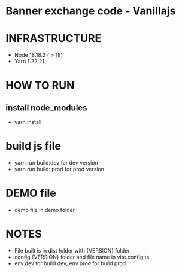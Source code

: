 # Banner exchange code - Vanillajs

# INFRASTRUCTURE
- Node 18.18.2 ( > 18)
- Yarn 1.22.21

# HOW TO RUN

## install node_modules
- yarn install


  
# build js file 
- yarn run build:dev for dev version
- yarn run build: prod for prod version

# DEMO file
- demo file in demo folder

# NOTES
- File built is in dist folder with {VERSION} folder
- config {VERSION} folder and file name in vite.config.ts
- env.dev for build dev, env.prod for build prod